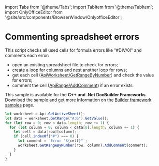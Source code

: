 import Tabs from '@theme/Tabs';
import TabItem from '@theme/TabItem';
import OnlyOfficeEditor from '@site/src/components/BrowserWindow/OnlyofficeEditor';

# Commenting spreadsheet errors

This script checks all used cells for formula errors like "#DIV/0!" and comments each error:

- open an existing spreadsheet file to check for errors;
- create a loop for columns and nest another loop for rows;
- get each cell ([ApiWorksheet/GetRangeByNumber](../spreadsheet-api/ApiWorksheet/Methods/GetRangeByNumber.md)) and check the value for errors;
- comment the cell ([ApiRange/AddComment](../spreadsheet-api/ApiRange/Methods/AddComment.md)) if an error exists.

This sample is available for the **C++ and .Net DocBuilder Frameworks**.
Download the sample and get more information on the [Builder framework samples](../../../document-builder/builder-framework/builder-framework-samples/builder-framework-samples.md) page.

``` ts editor-xlsx https://static.onlyoffice.com/assets/docs/samples/data_with_errors.xlsx
let worksheet = Api.GetActiveSheet();
let data = worksheet.GetRange("A:G").GetValue();
for (let row = 0; row < data.length; row += 1) {
  for (let column = 0; column < data[0].length; column += 1) {
    let cell = data[row][column];
    if (cell.indexOf("#") === 0) {
      let comment = `Error "${cell}"`;
      worksheet.GetRangeByNumber(row, column).AddComment(comment);
    }
  }
}
```
